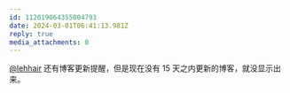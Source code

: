 ```yaml
---
id: 112019064355004793
date: 2024-03-01T06:41:13.981Z
reply: true
media_attachments: 0
---
```


[@lehhair](https://misskey.lehhair.net/@lehhair) 还有博客更新提醒，但是现在没有 15 天之内更新的博客，就没显示出来。


